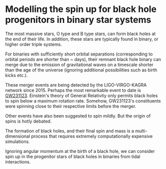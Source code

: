 # Modelling the spin up for black hole progenitors in binary star systems

The most massive stars, O type and B type stars, can form black holes at the end of their life. In addition, these stars are typically found in binary, or higher order triple systems.

For binaries with sufficiently short orbital separations (corresponding to orbital periods are shorter than ~ days), their remnant black hole binary can merge due to the emission of gravitational waves on a timescale shorter than the age of the universe (ignoring additional possibilities such as birth kicks etc.).

These merger events are being detected by the LIGO-VIRGO-KAGRA network since 2015. Perhaps the most remarkable event to date is [GW231123](https://www.nature.com/articles/d41586-025-02212-7). Einstein's theory of General Relativity only permits black holes to spin below a maximum rotation rate. Somehow, GW231123's constituents were spinning close to their respective limits before the merger.

Other events have also been suggested to spin mildly. But the origin of spins is hotly debated. 

The formation of black holes, and their final spin and mass is a multi-dimensional process that requires extremely computationally expensive simulations. 

Ignoring angular momentum at the birth of a black hole, we can consider spin up in the progenitor stars of black holes in binaries from tidal interactions.

